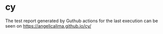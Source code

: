 # cy

The test report generated by Guthub actions for the last execution can be seen on https://angelicalima.github.io/cy/